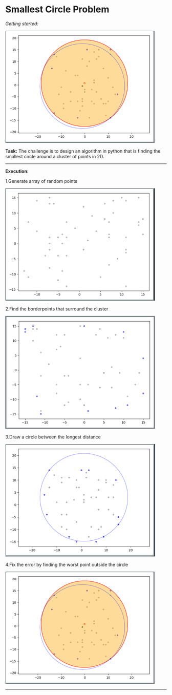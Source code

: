 # ****Smallest Circle Problem****

_Getting started:_


![picture](pictures/finalstep.png)

**Task:** The challenge is to design an algorithm in python that is finding the smallest circle around a cluster of points in 2D.
***
**Execution:**

1.Generate array of random points

![picture](pictures/step1.png) 


2.Find the borderpoints that surround the cluster

![picture](pictures/step2.png)

3.Draw a circle between the longest distance

![picture](pictures/step3.png)

4.Fix the error by finding the worst point outside the circle

![picture](pictures/finalstep.png)

****
